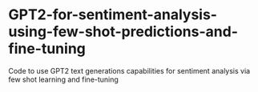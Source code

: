 # GPT2-for-sentiment-analysis-using-few-shot-predictions-and-fine-tuning
Code to use GPT2 text generations capabilities for sentiment analysis via few shot learning and fine-tuning
